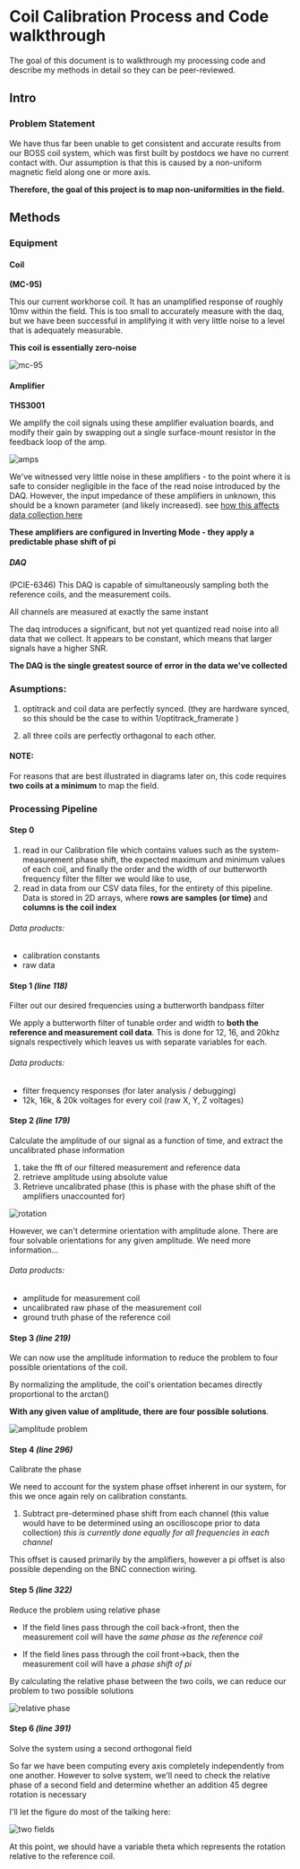 # Coil Calibration Process and Code walkthrough

The goal of this document is to walkthrough my processing code and describe my
methods in detail so they can be peer-reviewed.

## Intro

### Problem Statement

We have thus far been unable to get consistent and accurate results from our
BOSS coil system, which was first built by postdocs we have no current contact
with. Our assumption is that this is caused by a non-uniform magnetic field
along one or more axis.

**Therefore, the goal of this project is to map non-uniformities in the field.**

## Methods

### Equipment

#### Coil
**(MC-95)**

This our current workhorse coil. It has an unamplified response of roughly
10mv within the field. This is too small to accurately measure with the daq,
but we have been successful in amplifying it with very little noise to a level
that is adequately measurable.

**This coil is essentially zero-noise**

![mc-95](https://raw.githubusercontent.com/jmaggio14/aplab-coil-calibration/master/images/mc-95-coil.jpeg)

#### Amplifier
**THS3001**

We amplify the coil signals using these amplifier evaluation boards, and modify
their gain by swapping out a single surface-mount resistor in the feedback loop
of the amp.

![amps](https://raw.githubusercontent.com/jmaggio14/aplab-coil-calibration/master/images/amps.jpeg)

We've witnessed very little noise in these amplifiers - to the point where it
is safe to consider negligible in the face of the read noise introduced by the
DAQ. However, the input impedance of these amplifiers in unknown, this should be
a known parameter (and likely increased). see
[how this affects data collection here](https://www.electronics-tutorials.ws/amplifier/input-impedance-of-an-amplifier.html)

**These amplifiers are configured in Inverting Mode - they apply a predictable
phase shift of pi**

##### DAQ
(PCIE-6346)
This DAQ is capable of simultaneously sampling both the reference coils, and the
measurement coils.

All channels are measured at exactly the same instant

The daq introduces a significant, but not yet quantized read noise into all data
that we collect. It appears to be constant, which means that larger signals
have a higher SNR.

**The DAQ is the single greatest source of error in the data we've collected**


### Asumptions:
  1. optitrack and coil data are perfectly synced. (they are hardware synced,
  so this should be the case to within 1/optitrack_framerate )

  2. all three coils are perfectly orthagonal to each other.


#### NOTE:
For reasons that are best illustrated in diagrams later on, this code requires
**two coils at a minimum** to map the field.


### Processing Pipeline

#### Step 0
1. read in our Calibration file which contains values such as the system-measurement
phase shift, the expected maximum and minimum values of each coil, and finally
the order and the width of our butterworth frequency filter
the filter we would like to use,
2. read in data from our CSV data files, for the entirety of this pipeline. Data
is stored in 2D arrays, where **rows are samples (or time)** and
**columns is the coil index**

###### Data products:
  - calibration constants
  - raw data

#### Step 1 _(line 118)_
Filter out our desired frequencies using a butterworth bandpass filter

We apply a butterworth filter of tunable order and width to **both the reference
and measurement coil data**. This is done for 12, 16, and 20khz signals
respectively which leaves us with separate variables for each.

###### Data products:
  - filter frequency responses (for later analysis / debugging)
  - 12k, 16k, & 20k voltages for every coil (raw X, Y, Z voltages)

#### Step 2 _(line 179)_
Calculate the amplitude of our signal as a function of time, and extract the
uncalibrated phase information

1. take the fft of our filtered measurement and reference data
2. retrieve amplitude using absolute value
3. Retrieve uncalibrated phase (this is phase with the phase shift of the amplifiers unaccounted for)


![rotation](https://raw.githubusercontent.com/jmaggio14/aplab-coil-calibration/master/images/rotation.PNG)

However, we can't determine orientation with amplitude alone. There are four solvable
orientations for any given amplitude. We need more information...


###### Data products:
  - amplitude for measurement coil
  - uncalibrated raw phase of the measurement coil
  - ground truth phase of the reference coil


#### Step 3 _(line 219)_
We can now use the amplitude information to reduce the problem to four possible
orientations of the coil.

By normalizing the amplitude, the coil's orientation becames directly
proportional to the arctan()

**With any given value of amplitude, there are four possible solutions**.


![amplitude problem](https://raw.githubusercontent.com/jmaggio14/aplab-coil-calibration/master/images/amplitude_problem.PNG)


#### Step 4 _(line 296)_
Calibrate the phase

We need to account for the system phase offset inherent in our system, for this
we once again rely on calibration constants.


1. Subtract pre-determined phase shift from each channel (this value would have
  to be determined using an oscilloscope prior to data collection)
  _this is currently done equally for all frequencies in each channel_


This offset is caused primarily by the amplifiers, however a pi offset is
also possible depending on the BNC connection wiring.


#### Step 5 _(line 322)_
Reduce the problem using relative phase

 - If the field lines pass through the coil back->front, then the measurement coil
will have the _same phase as the reference coil_

 - If the field lines pass through the coil front->back, then the measurement coil
will have a _phase shift of pi_

By calculating the relative phase between the two coils, we can reduce our problem
to two possible solutions

![relative phase](https://raw.githubusercontent.com/jmaggio14/aplab-coil-calibration/master/images/relative_phase.PNG)


#### Step 6 _(line 391)_
Solve the system using a second orthogonal field

So far we have been computing every axis completely independently from one
another. However to solve system, we'll need to check the relative phase of
a second field and determine whether an addition 45 degree rotation is necessary

I'll let the figure do most of the talking here:


![two fields](https://raw.githubusercontent.com/jmaggio14/aplab-coil-calibration/master/images/two_fields.PNG)


At this point, we should have a variable theta which represents the rotation
relative to the reference coil.
